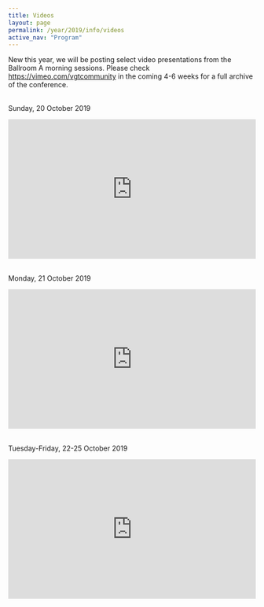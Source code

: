 ```yaml
---
title: Videos
layout: page
permalink: /year/2019/info/videos
active_nav: "Program"
---
```

New this year, we will be posting select video presentations from the Ballroom A morning sessions. Please check https://vimeo.com/vgtcommunity in the coming 4-6 weeks for a full archive of the conference.  
<br>

Sunday, 20 October 2019  
 
<div style='padding:56.25% 0 0 0;position:relative;'><iframe src='https://vimeo.com/showcase/6517822/embed' allowfullscreen frameborder='0' style='position:absolute;top:0;left:0;width:100%;height:100%;'></iframe></div>
<br>

Monday, 21 October 2019 

<div style='padding:56.34% 0 0 0;position:relative;'><iframe src='https://vimeo.com/showcase/6518210/embed' allowfullscreen frameborder='0' style='position:absolute;top:0;left:0;width:100%;height:100%;'></iframe></div>
<br>

Tuesday-Friday, 22-25 October 2019  

<div style='padding:56.25% 0 0 0;position:relative;'><iframe src='https://vimeo.com/showcase/6524122/embed' allowfullscreen frameborder='0' style='position:absolute;top:0;left:0;width:100%;height:100%;'></iframe></div>
